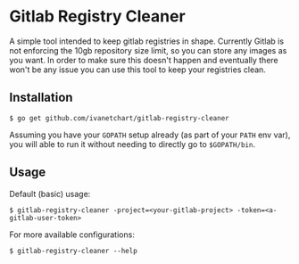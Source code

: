 # Gitlab Registry Cleaner

A simple tool intended to keep gitlab registries in shape.
Currently Gitlab is not enforcing the 10gb repository size limit, so you can store
any images as you want. In order to make sure this doesn't happen and eventually there won't be any
issue you can use this tool to keep your registries clean.

## Installation

```
$ go get github.com/ivanetchart/gitlab-registry-cleaner
```

Assuming you have your `GOPATH` setup already (as part of your `PATH` env var), you will able to run it without needing to directly go to `$GOPATH/bin`.

## Usage

Default (basic) usage:

```
$ gitlab-registry-cleaner -project=<your-gitlab-project> -token=<a-gitlab-user-token>
```

For more available configurations:

```
$ gitlab-registry-cleaner --help
```








